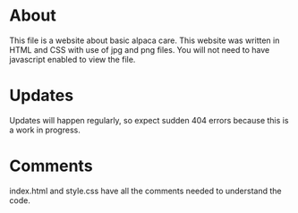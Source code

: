 <h1> About </h1>
<p> This file is a website about basic alpaca care. This website was written in HTML and CSS with use of jpg and png files. You will not need to have javascript enabled to view the file. </p>
<h1> Updates </h1>
<p> Updates will happen regularly, so expect sudden 404 errors because this is a work in progress. </p>
<h1> Comments </h1>
<p> index.html and style.css have all the comments needed to understand the code. </p>
